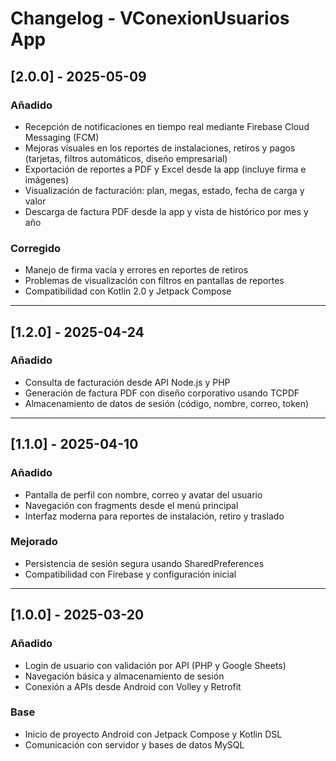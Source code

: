 # Changelog - VConexionUsuarios App

## [2.0.0] - 2025-05-09
### Añadido
- Recepción de notificaciones en tiempo real mediante Firebase Cloud Messaging (FCM)
- Mejoras visuales en los reportes de instalaciones, retiros y pagos (tarjetas, filtros automáticos, diseño empresarial)
- Exportación de reportes a PDF y Excel desde la app (incluye firma e imágenes)
- Visualización de facturación: plan, megas, estado, fecha de carga y valor
- Descarga de factura PDF desde la app y vista de histórico por mes y año

### Corregido
- Manejo de firma vacía y errores en reportes de retiros
- Problemas de visualización con filtros en pantallas de reportes
- Compatibilidad con Kotlin 2.0 y Jetpack Compose

---

## [1.2.0] - 2025-04-24
### Añadido
- Consulta de facturación desde API Node.js y PHP
- Generación de factura PDF con diseño corporativo usando TCPDF
- Almacenamiento de datos de sesión (código, nombre, correo, token)

---

## [1.1.0] - 2025-04-10
### Añadido
- Pantalla de perfil con nombre, correo y avatar del usuario
- Navegación con fragments desde el menú principal
- Interfaz moderna para reportes de instalación, retiro y traslado

### Mejorado
- Persistencia de sesión segura usando SharedPreferences
- Compatibilidad con Firebase y configuración inicial

---

## [1.0.0] - 2025-03-20
### Añadido
- Login de usuario con validación por API (PHP y Google Sheets)
- Navegación básica y almacenamiento de sesión
- Conexión a APIs desde Android con Volley y Retrofit

### Base
- Inicio de proyecto Android con Jetpack Compose y Kotlin DSL
- Comunicación con servidor y bases de datos MySQL
